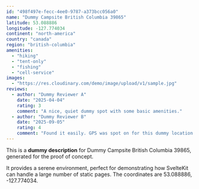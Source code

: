 ```yaml
---
id: "498f497e-fecc-4ee0-9787-a373bcc056a0"
name: "Dummy Campsite British Columbia 39865"
latitude: 53.088886
longitude: -127.774034
continent: "north-america"
country: "canada"
region: "british-columbia"
amenities:
  - "hiking"
  - "tent-only"
  - "fishing"
  - "cell-service"
images:
  - "https://res.cloudinary.com/demo/image/upload/v1/sample.jpg"
reviews:
  - author: "Dummy Reviewer A"
    date: "2025-04-04"
    rating: 3
    comment: "A nice, quiet dummy spot with some basic amenities."
  - author: "Dummy Reviewer B"
    date: "2025-09-05"
    rating: 4
    comment: "Found it easily. GPS was spot on for this dummy location."
---
```


This is a **dummy description** for Dummy Campsite British Columbia 39865, generated for the proof of concept.

It provides a serene environment, perfect for demonstrating how SvelteKit can handle a large number of static pages. The coordinates are 53.088886, -127.774034.
